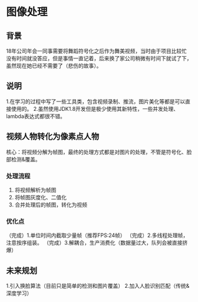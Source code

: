 # 图像处理

## 背景
18年公司年会一同事需要将舞蹈符号化之后作为舞美视频，当时由于项目比较忙没有时间就没答应，但是事情一直记着，后来换了家公司稍微有时间下就试了下，虽然现在她已经不需要了（悲伤的故事）。
## 说明
1.在学习的过程中写了一些工具类，包含视频录制、推流，图片美化等都是可以直接使用的。
2.虽然使用JDK1.8开发但是极少使用其新特性，一些并发处理、lambda表达式都很不错。

## 视频人物转化为像素点人物
核心：将视频分解为帧图，最终的处理方式都是对图片的处理，不管是符号化、脸部检测&覆盖。
### 处理流程
1. 将视频解析为帧图
2. 将帧图灰度化、二值化
3. 合并处理后的帧图，转化为视频

### 优化点
（完成）1.单位时间内截取少量帧（推荐FPS:24帧）
（完成）2.多线程处理帧，注意按序组装。
（完成）3.解耦合，生产消费化（数据量过大，队列会被直接挤爆）

##  未来规划
1.引入换脸算法（目前只是简单的检测和图片覆盖）
2.加入人脸识别匹配（传统&深度学习）